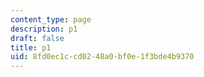```yaml
---
content_type: page
description: p1
draft: false
title: p1
uid: 8fd0ec1c-cd02-48a0-bf0e-1f3bde4b9370
---
```

